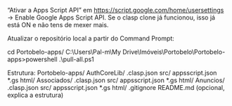 “Ativar a Apps Script API” em https://script.google.com/home/usersettings
 → Enable Google Apps Script API.
Se o clasp clone já funcionou, isso já está ON e não tens de mexer mais.

Atualizar o repositório local a partir do Command Prompt:

cd Portobelo-apps/
C:\Users\Pal-m\My Drive\Imóveis\Portobelo\Portobelo-apps>powershell .\pull-all.ps1

Estrutura:
Portobelo-apps/
  AuthCoreLib/
    .clasp.json
    src/
      appsscript.json
      *.gs
      html/
  Associados/
    .clasp.json
    src/
      appsscript.json
      *.gs
      html/
  Anuncios/
    .clasp.json
    src/
      appsscript.json
      *.gs
      html/
  .gitignore
  README.md  (opcional, explica a estrutura)
